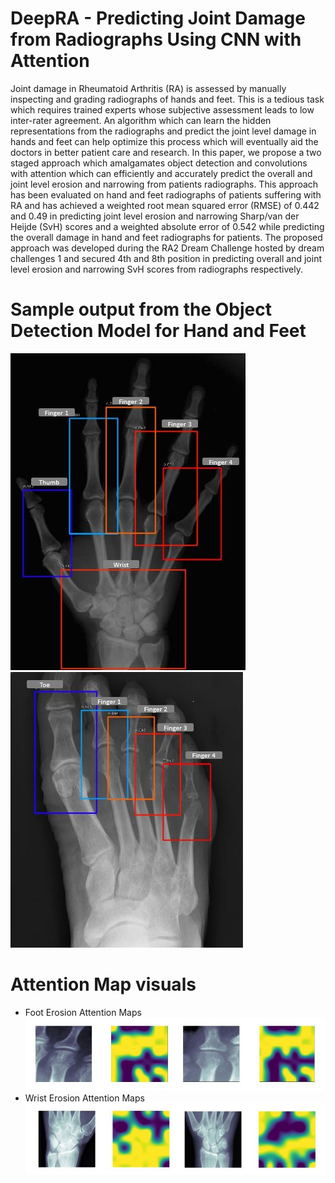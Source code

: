 # DeepRA - Predicting Joint Damage from Radiographs Using CNN with Attention
Joint damage in Rheumatoid Arthritis (RA) is assessed by manually inspecting and grading radiographs of hands and feet. This is a tedious task which requires trained experts
whose subjective assessment leads to low inter-rater agreement. An algorithm which can learn the hidden representations from the radiographs and predict the joint level damage
in hands and feet can help optimize this process which will eventually aid the doctors in better patient care and research. In this paper, we propose a two staged approach which
amalgamates object detection and convolutions with attention which can efficiently and accurately predict the overall and joint level erosion and narrowing from patients radiographs.
This approach has been evaluated on hand and feet radiographs of patients suffering with RA and has achieved a weighted root mean squared error (RMSE) of 0.442 and 0.49 in predicting joint level erosion and narrowing Sharp/van der Heijde (SvH) scores and a weighted absolute error of
0.542 while predicting the overall damage in hand and feet radiographs for patients. The proposed approach was developed during the RA2 Dream Challenge hosted by dream challenges
1 and secured 4th and 8th position in predicting overall and joint level erosion and narrowing SvH scores from radiographs respectively.

# Sample output from the Object Detection Model for Hand and Feet
![Alt text](images\Final_hand_annotation.JPG?raw=true "Title")
![Alt text](images\Final_foot_annotation.JPG?raw=true "Title")

# Attention Map visuals
- Foot Erosion Attention Maps
![Alt text](images\Foot_erosion_attention_maps.JPG?raw=true "Title")
- Wrist Erosion Attention Maps
![Alt text](images\Wrist_erosion_attention.JPG?raw=true "Title")
